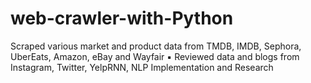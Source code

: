 # web-crawler-with-Python
 Scraped various market and product data from TMDB, IMDB, Sephora, UberEats, Amazon, eBay and Wayfair ▪ Reviewed data and blogs from Instagram, Twitter, YelpRNN, NLP Implementation and Research
